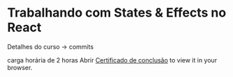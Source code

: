 # Trabalhando com States & Effects no React

Detalhes do curso -> commits

carga horária de 2 horas
Abrir [Certificado de conclusão](https://hermes.digitalinnovation.one/certificates/1A80F9FD.pdf) to view it in your browser.
